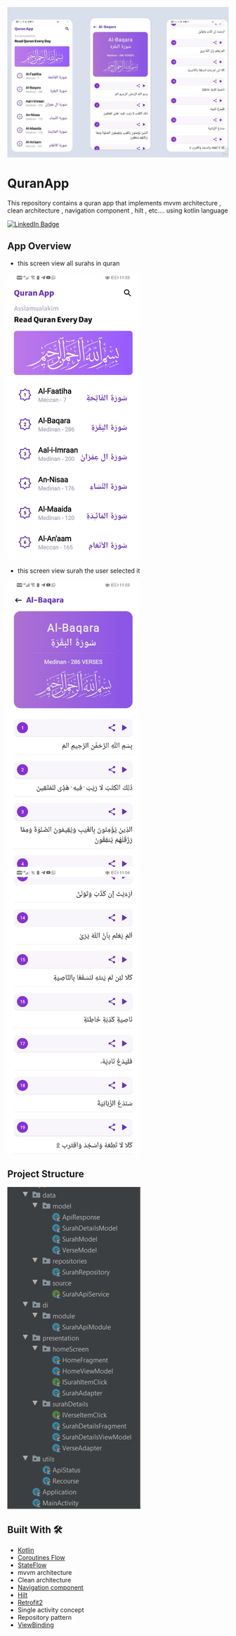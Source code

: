 

![](https://github.com/adelayman1/QuranApp./blob/master/images/allAppImage.jpg)

# QuranApp
This repository contains a quran app that implements mvvm architecture , clean architecture , navigation component , hilt , etc.... using kotlin language

<a href="https://www.linkedin.com/in/adel-ayman-2497ab1b3/">
    <img src="https://img.shields.io/badge/LinkedIn-blue?style=for-the-badge&logo=linkedin&logoColor=white" alt="LinkedIn Badge"/>
  </a>

## App Overview

- this screen view all surahs in quran
<img src="https://github.com/adelayman1/QuranApp./blob/master/images/image1.jpg" width="300" />

- this screen view surah the user selected it
<img src="https://github.com/adelayman1/QuranApp./blob/master/images/image2.jpg" width="300" />
<img src="https://github.com/adelayman1/QuranApp./blob/master/images/image3.jpg" width="300" />







## Project Structure

![](https://github.com/adelayman1/QuranApp./blob/master/images/image.png)


## Built With 🛠

-  [Kotlin](https://kotlinlang.org/) 
-  [Coroutines Flow](https://kotlinlang.org/docs/reference/coroutines/flow.html) 
-  [StateFlow](https://kotlinlang.org/api/kotlinx.coroutines/kotlinx-coroutines-core/kotlinx.coroutines.flow/-state-flow/) 
-  mvvm architecture
-  Clean architecture
-  [Navigation component](https://developer.android.com/guide/navigation)
-  [Hilt](https://developer.android.com/training/dependency-injection/hilt-jetpack) 
-  [Retrofit2](https://square.github.io/retrofit/) 
-  Single activity concept 
-  Repository pattern
-  [ViewBinding](https://developer.android.com/topic/libraries/view-binding) 
